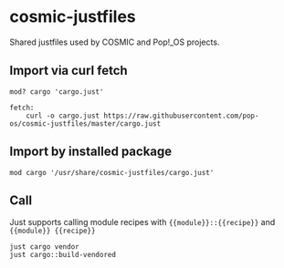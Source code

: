 # cosmic-justfiles

Shared justfiles used by COSMIC and Pop!_OS projects.

## Import via curl fetch

```just
mod? cargo 'cargo.just'

fetch:
    curl -o cargo.just https://raw.githubusercontent.com/pop-os/cosmic-justfiles/master/cargo.just
```

## Import by installed package

```just
mod cargo '/usr/share/cosmic-justfiles/cargo.just'
```

## Call

Just supports calling module recipes with `{{module}}::{{recipe}}` and `{{module}} {{recipe}}`

```just
just cargo vendor
just cargo::build-vendored
```
